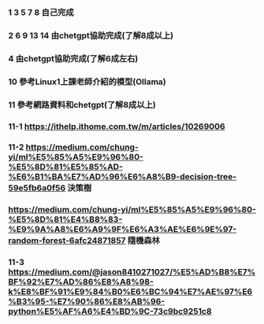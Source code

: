 ### 1 3 5 7 8 自己完成
### 2 6 9 13 14 由chetgpt協助完成(了解8成以上)
### 4 由chetgpt協助完成(了解6成左右)
### 10 參考Linux1上課老師介紹的模型(Ollama)
### 11 參考網路資料和chetgpt(了解8成以上)
### 11-1 https://ithelp.ithome.com.tw/m/articles/10269006
### 11-2 https://medium.com/chung-yi/ml%E5%85%A5%E9%96%80-%E5%8D%81%E5%85%AD-%E6%B1%BA%E7%AD%96%E6%A8%B9-decision-tree-59e5fb6a0f56  決策樹
###      https://medium.com/chung-yi/ml%E5%85%A5%E9%96%80-%E5%8D%81%E4%B8%83-%E9%9A%A8%E6%A9%9F%E6%A3%AE%E6%9E%97-random-forest-6afc24871857 隨機森林
### 11-3 https://medium.com/@jason8410271027/%E5%AD%B8%E7%BF%92%E7%AD%86%E8%A8%98-k%E8%BF%91%E9%84%B0%E6%BC%94%E7%AE%97%E6%B3%95-%E7%90%86%E8%AB%96-python%E5%AF%A6%E4%BD%9C-73c9bc9251c8